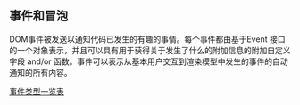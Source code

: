 ## 事件和冒泡

DOM事件被发送以通知代码已发生的有趣的事情。每个事件都由基于Event 接口的一个对象表示，并且可以具有用于获得关于发生了什么的附加信息的附加自定义字段 and/or 函数。事件可以表示从基本用户交互到渲染模型中发生的事件的自动通知的所有内容。

[事件类型一览表](https://developer.mozilla.org/zh-CN/docs/Web/Events)